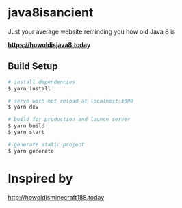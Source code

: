 # java8isancient
Just your average website reminding you how old Java 8 is

**https://howoldisjava8.today**

## Build Setup

```bash
# install dependencies
$ yarn install

# serve with hot reload at localhost:3000
$ yarn dev

# build for production and launch server
$ yarn build
$ yarn start

# generate static project
$ yarn generate
```

# Inspired by
http://howoldisminecraft188.today
